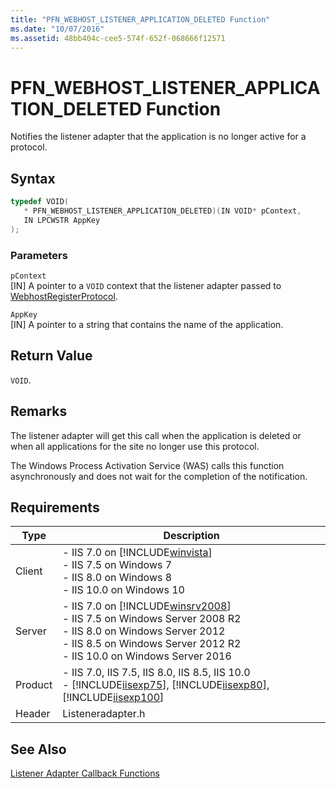 ```yaml
---
title: "PFN_WEBHOST_LISTENER_APPLICATION_DELETED Function"
ms.date: "10/07/2016"
ms.assetid: 48bb404c-cee5-574f-652f-068666f12571
---
```

# PFN_WEBHOST_LISTENER_APPLICATION_DELETED Function
Notifies the listener adapter that the application is no longer active for a protocol.  
  
## Syntax  
  
```cpp  
typedef VOID(  
   * PFN_WEBHOST_LISTENER_APPLICATION_DELETED)(IN VOID* pContext,  
   IN LPCWSTR AppKey  
);  
```  
  
### Parameters  
 `pContext`  
 [IN] A pointer to a `VOID` context that the listener adapter passed to [WebhostRegisterProtocol](../../web-development-reference/native-code-api-reference/webhostregisterprotocol-function.md).  
  
 `AppKey`  
 [IN] A pointer to a string that contains the name of the application.  
  
## Return Value  
 `VOID`.  
  
## Remarks  
 The listener adapter will get this call when the application is deleted or when all applications for the site no longer use this protocol.  
  
 The Windows Process Activation Service (WAS) calls this function asynchronously and does not wait for the completion of the notification.  
  
## Requirements  
  
|Type|Description|  
|----------|-----------------|  
|Client|-   IIS 7.0 on [!INCLUDE[winvista](../../wmi-provider/includes/winvista-md.md)]<br />-   IIS 7.5 on Windows 7<br />-   IIS 8.0 on Windows 8<br />-   IIS 10.0 on Windows 10|  
|Server|-   IIS 7.0 on [!INCLUDE[winsrv2008](../../wmi-provider/includes/winsrv2008-md.md)]<br />-   IIS 7.5 on Windows Server 2008 R2<br />-   IIS 8.0 on Windows Server 2012<br />-   IIS 8.5 on Windows Server 2012 R2<br />-   IIS 10.0 on Windows Server 2016|  
|Product|-   IIS 7.0, IIS 7.5, IIS 8.0, IIS 8.5, IIS 10.0<br />-   [!INCLUDE[iisexp75](../../web-development-reference/native-code-api-reference/includes/iisexp75-md.md)], [!INCLUDE[iisexp80](../../web-development-reference/native-code-api-reference/includes/iisexp80-md.md)], [!INCLUDE[iisexp100](../../web-development-reference/native-code-api-reference/includes/iisexp100-md.md)]|  
|Header|Listeneradapter.h|  
  
## See Also  
 [Listener Adapter Callback Functions](../../web-development-reference/native-code-api-reference/listener-adapter-callback-functions.md)